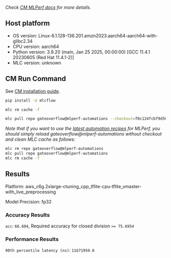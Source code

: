 *Check [CM MLPerf docs](https://docs.mlcommons.org/inference) for more details.*

## Host platform

* OS version: Linux-6.1.128-136.201.amzn2023.aarch64-aarch64-with-glibc2.34
* CPU version: aarch64
* Python version: 3.9.20 (main, Jan 25 2025, 00:00:00) 
[GCC 11.4.1 20230605 (Red Hat 11.4.1-2)]
* MLC version: unknown

## CM Run Command

See [CM installation guide](https://docs.mlcommons.org/inference/install/).

```bash
pip install -U mlcflow

mlc rm cache -f

mlc pull repo gateoverflow@mlperf-automations --checkout=f0c124fcbf9d500bf426830c66ea23ee0ce6cbcd


```
*Note that if you want to use the [latest automation recipes](https://docs.mlcommons.org/inference) for MLPerf,
 you should simply reload gateoverflow@mlperf-automations without checkout and clean MLC cache as follows:*

```bash
mlc rm repo gateoverflow@mlperf-automations
mlc pull repo gateoverflow@mlperf-automations
mlc rm cache -f

```

## Results

Platform: aws_c6g.2xlarge-ctuning_cpp_tflite-cpu-tflite_vmaster-with_live_preprocessing

Model Precision: fp32

### Accuracy Results 
`acc`: `66.604`, Required accuracy for closed division `>= 75.6954`

### Performance Results 
`90th percentile latency (ns)`: `11671959.0`
